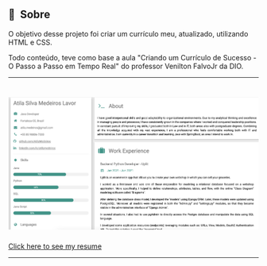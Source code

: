 

## 🔖&nbsp; Sobre

O objetivo desse projeto foi criar um currículo meu, atualizado, utilizando HTML e CSS.

Todo conteúdo, teve como base a aula "Criando um Currículo de Sucesso - O Passo a Passo em Tempo Real" do professor Venilton FalvoJr da DIO.


---


<h1>
    <img src="https://github.com/AtilaMedeiros/resume/blob/main/Resume.jpg">
</h1>

[Click here to see my resume](https://atilamedeiros.github.io/resume/)

---
